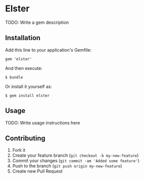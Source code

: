 # Elster

TODO: Write a gem description

## Installation

Add this line to your application's Gemfile:

    gem 'elster'

And then execute:

    $ bundle

Or install it yourself as:

    $ gem install elster

## Usage

TODO: Write usage instructions here

## Contributing

1. Fork it
2. Create your feature branch (`git checkout -b my-new-feature`)
3. Commit your changes (`git commit -am 'Added some feature'`)
4. Push to the branch (`git push origin my-new-feature`)
5. Create new Pull Request
